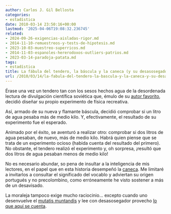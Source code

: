 ```yaml
---
author: Carlos J. Gil Bellosta
categories:
- estadística
date: 2010-03-14 23:50:16+00:00
lastmod: '2025-04-06T19:08:32.236745'
related:
- 2024-09-26-exigencias-aisladas-rigor.md
- 2014-11-10-remuestreos-y-tests-de-hipotesis.md
- 2023-10-03-muestreo-superricos.md
- 2014-11-03-espanoles-hererodoxos-outliers-patrios.md
- 2023-03-14-paradoja-patata.md
tags:
- estadística
title: La fábula del tendero, la báscula y la caneca (y su desasosegadora moraleja)
url: /2010/03/14/la-fabula-del-tendero-la-bascula-y-la-caneca-y-su-desasosegadora-moraleja/
---
```


Érase una vez un tendero tan con los sesos hechos agua de la desordenada lectura de divulgación científica soviética que, émulo de su [autor favorito](http://es.wikipedia.org/wiki/Y%C3%A1kov_Perelm%C3%A1n), decidió diseñar su propio experimento de física recreativa.

Así, armado de su nueva y flamante báscula, decidió comprobar si un litro de agua pesaba más de medio kilo. Y, efectivamente, el resultado de su experimento fue el esperado.

Animado por el éxito, se aventuró a realizar otro: comprobar si dos litros de agua pesaban, de nuevo, más de medio kilo. Habrá quien piense que se trata de un experimento ocioso (habida cuenta del resultado del primero). No obstante, el tendero realizó el experimento y, oh sorpresa, ¡resultó que dos litros de agua pesaban menos de medio kilo!

No es necesario abundar, so pena de insultar a la inteligencia de mis lectores, en el papel que en esta historia desempeñó la [caneca](http://buscon.rae.es/draeI/SrvltGUIBusUsual?LEMA=caneca). Me limitaré a invitarlos a consultar el significado del vocablo y adviertan su origen portugués y no precolombino, como erróneamente he visto sostener a más de un desavisado.

La moraleja tampoco exige mucho raciocinio... excepto cuando uno desenvuelve el [mutatis muntandis](http://es.wikipedia.org/wiki/Mutatis_mutandis) y lee con desasosegador provecho [lo que aquí se cuenta](http://predictive.wordpress.com/2010/03/04/otra-agradable-propiedad-del-p-valor-no-es-una-medida-de-soporte/).